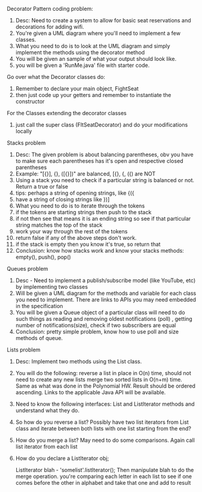 Decorator Pattern coding problem:
1) Desc: Need to create a system to allow for basic seat reservations and decorations for adding wifi.
2) You're given a UML diagram where you'll need to implement a few classes.  
3) What you need to do is to look at the UML diagram and simply implement the methods using the decorator method
4) You will be given an sample of what your output should look like.
5) you will be given a 'RunMe.java' file with starter code.


Go over what the Decorator classes do:
1) Remember to declare your main object, FightSeat
2) then just code up your getters and remember to instantiate the constructor

For the Classes extending the decorator classes
1) just call the super class (FltSeatDecorator) and do your modifications locally


Stacks problem

1) Desc: The given problem is about balancing parentheses, obv you have to make sure each parentheses has it's open and respective closed parentheses
2) Example: "[{}], {}, ([{}])" are balanced, [{}, {, ({) are NOT
3) Using a stack you need to check if a particular string is balanced or not.  Return a true or false
4) tips: perhaps a string of opening strings, like {({
5) have a string of closing strings like })]
6) What you need to do is to iterate through the tokens
7) if the tokens are starting strings then push to the stack
8) if not then see that means it is an ending string so see if that particular string matches the top of the stack
9) work your way through the rest of the tokens
10) return false if any of the above steps don't work.
11) if the stack is empty then you know it's true, so return that
12) Conclusion: know how stacks work and know your stacks methods: empty(), push(), pop()

Queues problem

1) Desc - Need to implement a publish/subscribe model (like YouTube, etc) by implementing two classes 
2) Will be given a UML diagram for the methods and variable for each class you need to implement.  There are links to APIs you may need embedded in the specification
3) You will be given a Queue object of a particular class will need to do such things as reading and removing oldest notifications (poll) , getting number of notifications(size),
check if two subscribers are equal
4) Conclusion: pretty simple problem, know how to use poll and size methods of queue.

Lists problem

1) Desc:  Implement two methods using the List class.
2) You will do the following: reverse a list in place in O(n) time, should not need to create any new lists
   merge two sorted lists in O(n+m) time.  Same as what was done in the Polynomial HW.  Result should be ordered ascending.  Links to the applicable Java API 
   will be available.  
3) Need to know the following interfaces: List and ListIterator methods and understand what they do.  
3) So how do you reverse a list?  Possibly have two list iterators from List class and iterate between both lists with one list starting from the end?
4) How do you merge a list?  May need to do some comparisons.  Again call list iterator from each list 
5) How do you declare a ListIterator obj;

    ListIterator<E> blah - 'somelist'.listIterator();
   Then manipulate blah to do the merge operation.
   you're comparing each letter in each list to see if one comes before the other in alphabet and take that one and add to result

